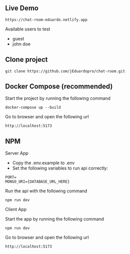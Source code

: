 ## Live Demo
```
https://chat-room-eduardo.netlify.app
```
Available users to test
-	guest
-	john doe


## Clone project
```
git clone https://github.com/jEduardopro/chat-room.git
```

## Docker Compose (recommended)

Start the project by running the following command
```
docker-compose up --build
```

Go to browser and open the following url
```
http://localhost:5173
```

## NPM

Server App

- Copy the .env.example to .env
- Set the following variables to run api correctly:
```
PORT=
MONGO_URI={DATABASE_URL_HERE}
```

Run the api with the following command
```
npm run dev
```

Client App

Start the app by running the following command
```
npm run dev
```

Go to browser and open the following url
```
http://localhost:5173
```